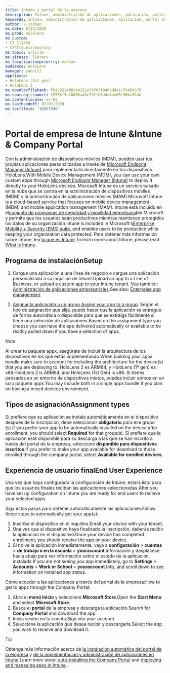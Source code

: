 ```yaml
---
title: Intune y portal de la empresa
description: Intune, administración de aplicaciones, aplicación, portal de la empresa, portal
keywords: Intune, administración de aplicaciones, aplicación, portal de la empresa, portal, hololens
author: v-jodben
ms.date: 6/22/2020
ms.prod: hololens
ms.custom:
- CI 111456
- CSSTroubleshooting
ms.topic: article
ms.sitesec: library
ms.localizationpriority: medium
audience: HoloLens
manager: yannisl
appliesto:
- HoloLens (1st gen)
- HoloLens 2
ms.openlocfilehash: f6a79224d02b4251a76f97f0463d4a11f6496670
ms.sourcegitcommit: 29755f5af0086a43c532fb5a9a4ae65c36bc82de
ms.contentlocale: es-ES
ms.lasthandoff: 07/07/2020
ms.locfileid: "10857940"
---
```

# <span data-ttu-id="b5422-104">Portal de empresa de Intune &</span><span class="sxs-lookup"><span data-stu-id="b5422-104">Intune & Company Portal</span></span>

<span data-ttu-id="b5422-105">Con la administración de dispositivos móviles (MDM), puedes usar tus propias aplicaciones personalizadas a través de [Microsoft Endpoint Manager (Intune)](https://docs.microsoft.com/intune/windows-holographic-for-business) para implementarlo directamente en tus dispositivos HoloLens.</span><span class="sxs-lookup"><span data-stu-id="b5422-105">With Mobile Device Management (MDM), you can use your own custom apps through [Microsoft Endpoint Manager (Intune)](https://docs.microsoft.com/intune/windows-holographic-for-business) to deploy it directly to your HoloLens devices.</span></span> <span data-ttu-id="b5422-106">Microsoft Intune es un servicio basado en la nube que se centra en la administración de dispositivos móviles (MDM) y la administración de aplicaciones móviles (MAM).</span><span class="sxs-lookup"><span data-stu-id="b5422-106">Microsoft Intune is a cloud-based service that focuses on mobile device management (MDM) and mobile application management (MAM).</span></span> <span data-ttu-id="b5422-107">Intune está incluido en el[conjunto de programas de seguridad y movilidad empresarial](https://www.microsoft.com/microsoft-365/enterprise-mobility-security)de Microsoft y permite que los usuarios sean productivos mientras mantienen protegidos los datos de su organización.</span><span class="sxs-lookup"><span data-stu-id="b5422-107">Intune is included in Microsoft's[Enterprise Mobility + Security (EMS) suite](https://www.microsoft.com/microsoft-365/enterprise-mobility-security), and enables users to be productive while keeping your organization data protected.</span></span> <span data-ttu-id="b5422-108">Para obtener más información sobre Intune, lea [lo que es Intune](https://docs.microsoft.com/mem/intune/fundamentals/what-is-intune).</span><span class="sxs-lookup"><span data-stu-id="b5422-108">To learn more about Intune, please read [What is Intune](https://docs.microsoft.com/mem/intune/fundamentals/what-is-intune).</span></span>

## <span data-ttu-id="b5422-109">Programa de instalación</span><span class="sxs-lookup"><span data-stu-id="b5422-109">Setup</span></span>

1. <span data-ttu-id="b5422-110">Cargue una aplicación a una línea de negocio o cargue una aplicación personalizada a su inquilino de Intune.</span><span class="sxs-lookup"><span data-stu-id="b5422-110">Upload an app to a Line of Business, or upload a custom app to your Intune tenant.</span></span> <span data-ttu-id="b5422-111">Vea también: [Administración de aplicaciones empresariales](https://docs.microsoft.com/windows/client-management/mdm/enterprise-app-management).</span><span class="sxs-lookup"><span data-stu-id="b5422-111">See also: [Enterprise app management](https://docs.microsoft.com/windows/client-management/mdm/enterprise-app-management).</span></span>

2. <span data-ttu-id="b5422-112">[Asignar la aplicación a un grupo](https://docs.microsoft.com/mem/intune/apps/apps-deploy).</span><span class="sxs-lookup"><span data-stu-id="b5422-112">[Assign your app to a group](https://docs.microsoft.com/mem/intune/apps/apps-deploy).</span></span> <span data-ttu-id="b5422-113">Según el tipo de asignación que elija, puede hacer que la aplicación se entregue de forma automática o disponible para que se extraiga fácilmente si tiene una selección de aplicaciones.</span><span class="sxs-lookup"><span data-stu-id="b5422-113">Based on the assignment type you choose you can have the app delivered automatically or available to be readily pulled down if you have a selection of apps.</span></span> 

> [!NOTE] 
> <span data-ttu-id="b5422-114">Al crear tu paquete appx, asegúrate de incluir la arquitectura de los dispositivos en los que estás implementando.</span><span class="sxs-lookup"><span data-stu-id="b5422-114">When building your appx bundle make sure to account for including the architecture for the device(s) that you are deploying to.</span></span> <span data-ttu-id="b5422-115">HoloLens 2 es ARM64, y HoloLens (1º gen) es x86.</span><span class="sxs-lookup"><span data-stu-id="b5422-115">HoloLens 2 is ARM64, and HoloLens (1st Gen) is x86.</span></span> <span data-ttu-id="b5422-116">Si tienes pensados en un entorno de dispositivos mixtos, puedes incluir ambos en un solo paquete appx.</span><span class="sxs-lookup"><span data-stu-id="b5422-116">You may include both in a single appx bundle if you plan on having a mixed devices environment.</span></span>

## <span data-ttu-id="b5422-117">Tipos de asignación</span><span class="sxs-lookup"><span data-stu-id="b5422-117">Assignment types</span></span>

<span data-ttu-id="b5422-118">Si prefiere que su aplicación se instale automáticamente en el dispositivo después de la inscripción, debe seleccionar **obligatorio** para ese grupo (s).</span><span class="sxs-lookup"><span data-stu-id="b5422-118">If you prefer your app to be automatically installed on the device after enrollment, you should select **Required** for that group(s).</span></span>
<span data-ttu-id="b5422-119">Si prefiere que la aplicación esté disponible para su descarga a las que se han inscrito a través del portal de la empresa, seleccione **disponible para dispositivos inscritos**.</span><span class="sxs-lookup"><span data-stu-id="b5422-119">If you prefer to make your app available for download to those enrolled through the company portal, select **Available for enrolled devices**.</span></span>


## <span data-ttu-id="b5422-120">Experiencia de usuario final</span><span class="sxs-lookup"><span data-stu-id="b5422-120">End User Experience</span></span>

<span data-ttu-id="b5422-121">Una vez que haya configurado la configuración de Intune, estará listo para que los usuarios finales reciban las aplicaciones seleccionadas.</span><span class="sxs-lookup"><span data-stu-id="b5422-121">After you have set up configuration on Intune you are ready for end users to recieve your selected apps.</span></span>

<span data-ttu-id="b5422-122">Siga estos pasos para obtener automáticamente las aplicaciones:</span><span class="sxs-lookup"><span data-stu-id="b5422-122">Follow these steps to automatically get your app(s):</span></span>
1. <span data-ttu-id="b5422-123">Inscriba el dispositivo en el inquilino.</span><span class="sxs-lookup"><span data-stu-id="b5422-123">Enroll your device with your tenant.</span></span> 
2. <span data-ttu-id="b5422-124">Una vez que el dispositivo haya finalizado la inscripción, deberás recibir la aplicación en el dispositivo.</span><span class="sxs-lookup"><span data-stu-id="b5422-124">Once your device has completed enrollment, you should receive the app on your device.</span></span> 
3. <span data-ttu-id="b5422-125">Si no ve la aplicación inmediatamente, vaya a **configuración**  >  **cuentas**  >  **de trabajo o en la escuela**  >  **youraccount** información y desplácese hacia abajo para ver información sobre el estado de la aplicación instalada.</span><span class="sxs-lookup"><span data-stu-id="b5422-125">If you are not seeing you app immediately, go to **Settings** > **Accounts** > **Work or School** > **youraccount** Info, and scroll down to see information on installed app status.</span></span>

<span data-ttu-id="b5422-126">Cómo acceder a las aplicaciones a través del portal de la empresa:</span><span class="sxs-lookup"><span data-stu-id="b5422-126">How to get to apps through the Company Portal:</span></span>
1. <span data-ttu-id="b5422-127">Abra el **menú Inicio** y seleccione **Microsoft Store**.</span><span class="sxs-lookup"><span data-stu-id="b5422-127">Open the **Start Menu** and select **Microsoft Store**.</span></span> 
2. <span data-ttu-id="b5422-128">Busca el **portal** de la empresa y descarga la aplicación.</span><span class="sxs-lookup"><span data-stu-id="b5422-128">Search for **Company Portal** and download the app.</span></span>
3. <span data-ttu-id="b5422-129">Inicia sesión en tu cuenta.</span><span class="sxs-lookup"><span data-stu-id="b5422-129">Sign into your account.</span></span>
4. <span data-ttu-id="b5422-130">Seleccione la aplicación que desea recibir y descargarla.</span><span class="sxs-lookup"><span data-stu-id="b5422-130">Select the app you wish to receive and download it.</span></span>

> [!Tip]
> <span data-ttu-id="b5422-131">Obtenga más información acerca de [la instalación automática del portal de la empresa](https://docs.microsoft.com/mem/intune/apps/company-portal-app) y [de la implementación y administración de aplicaciones en Intune](https://docs.microsoft.com/mem/intune/fundamentals/windows-holographic-for-business#deploy-and-manage-apps).</span><span class="sxs-lookup"><span data-stu-id="b5422-131">Learn more about [auto-installing the Company Portal](https://docs.microsoft.com/mem/intune/apps/company-portal-app) and [deploying and managing apps in Intune](https://docs.microsoft.com/mem/intune/fundamentals/windows-holographic-for-business#deploy-and-manage-apps).</span></span>
